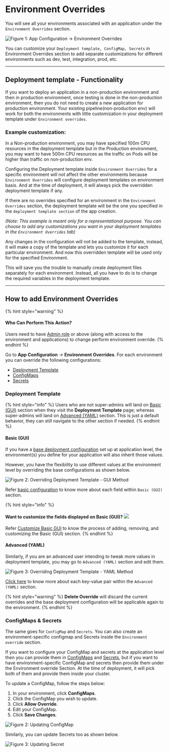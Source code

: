 # Environment Overrides

You will see all your environments associated with an application under the `Environment Overrides` section.

![Figure 1: App Configuration → Environment Overrides](https://devtron-public-asset.s3.us-east-2.amazonaws.com/images/creating-application/environment-overrides/environment-override-v2.jpg)

You can customize your `Deployment template, ConfigMap, Secrets` in Environment Overrides section to add separate customizations for different environments such as dev, test, integration, prod, etc.

***

## Deployment template - Functionality

If you want to deploy an application in a non-production environment and then in production environment, once testing is done in the non-production environment, then you do not need to create a new application for production environment. Your existing pipeline(non-production env) will work for both the environments with little customization in your deployment template under `Environment overrides`.

### Example customization:

In a Non-production environment, you may have specified 100m CPU resources in the deployment template but in the Production environment, you may want to have 500m CPU resources as the traffic on Pods will be higher than traffic on non-production env.

Configuring the Deployment template inside `Environment Overrides` for a specific environment will not affect the other environments because `Environment Overrides` will configure deployment templates on environment basis. And at the time of deployment, it will always pick the overridden deployment template if any.

If there are no overrides specified for an environment in the `Environment Overrides` section, the deployment template will be the one you specified in the `deployment template section` of the app creation.

_(Note: This example is meant only for a representational purpose. You can choose to add any customizations you want in your deployment templates in the `Environment Overrides` tab)_

Any changes in the configuration will not be added to the template, instead, it will make a copy of the template and lets you customize it for each particular environment. And now this overridden template will be used only for the specified Environment.

This will save you the trouble to manually create deployment files separately for each environment. Instead, all you have to do is to change the required variables in the deployment template.

***

## How to add Environment Overrides

{% hint style="warning" %}
#### Who Can Perform This Action?

Users need to have [Admin role](../../../global-configurations/authorization/user-access.md#devtron-apps-permissions) or above (along with access to the environment and applications) to change perform environment override.
{% endhint %}

Go to **App Configuration** → **Environment Overrides**. For each environment you can override the following configurations:

* [Deployment Template](environment-overrides.md#deployment-template)
* [ConfigMaps](environment-overrides.md#configmaps--secrets)
* [Secrets](environment-overrides.md#configmaps--secrets)

### Deployment Template

{% hint style="info" %}
Users who are not super-admins will land on [Basic (GUI)](environment-overrides.md#basic-gui) section when they visit the **Deployment Template** page; whereas super-admins will land on [Advanced (YAML)](environment-overrides.md#advanced-yaml) section. This is just a default behavior, they can still navigate to the other section if needed.
{% endhint %}

#### Basic (GUI)

If you have a [base deployment configuration](deployment-template/deployment.md#2.-basic-configuration) set up at application level, the environment(s) you define for your application will also inherit those values.

However, you have the flexibility to use different values at the environment level by overriding the base configurations as shown below.

![Figure 2: Overriding Deployment Template - GUI Method](https://devtron-public-asset.s3.us-east-2.amazonaws.com/images/creating-application/environment-overrides/base-config-override.gif)

Refer [basic configuration](deployment-template/deployment.md#2.-basic-configuration) to know more about each field within `Basic (GUI)` section.

{% hint style="info" %}
#### Want to customize the fields displayed on Basic (GUI)? [![](https://devtron-public-asset.s3.us-east-2.amazonaws.com/images/elements/EnterpriseTag.svg)](https://devtron.ai/pricing)

Refer [Customize Basic GUI](deployment-template/#customize-basic-gui) to know the process of adding, removing, and customizing the Basic (GUI) section.
{% endhint %}

#### Advanced (YAML)

Similarly, if you are an advanced user intending to tweak more values in deployment template, you may go to `Advanced (YAML)` section and edit them.

![Figure 3: Overriding Deployment Template - YAML Method](https://devtron-public-asset.s3.us-east-2.amazonaws.com/images/creating-application/environment-overrides/yaml-override.jpg)

[Click here](deployment-template/deployment.md#3-advanced-yaml) to know more about each key-value pair within the `Advanced (YAML)` section.

{% hint style="warning" %}
**Delete Override** will discard the current overrides and the base deployment configuration will be applicable again to the environment.
{% endhint %}

### ConfigMaps & Secrets

The same goes for `ConfigMap` and `Secrets`. You can also create an environment-specific configmap and Secrets inside the `Environment override` section.

If you want to configure your ConfigMap and secrets at the application level then you can provide them in [ConfigMaps](config-maps.md) and [Secrets](secrets/), but if you want to have environment-specific ConfigMap and secrets then provide them under the Environment override Section. At the time of deployment, it will pick both of them and provide them inside your cluster.

To update a ConfigMap, follow the steps below:

1. In your environment, click **ConfigMaps**.
2. Click the ConfigMap you wish to update.
3. Click **Allow Override**.
4. Edit your ConfigMap.
5. Click **Save Changes**.

![Figure 2: Updating ConfigMap](https://devtron-public-asset.s3.us-east-2.amazonaws.com/images/creating-application/environment-overrides/update-configmap.gif)

Similarly, you can update Secrets too as shown below.

![Figure 3: Updating Secret](https://devtron-public-asset.s3.us-east-2.amazonaws.com/images/creating-application/environment-overrides/update-secret.gif)
